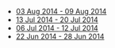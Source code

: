  - [03 Aug 2014 - 09 Aug 2014](2014/03aug_09aug.html)
 - [13 Jul 2014 - 20 Jul 2014](2014/13jul_20jul.html)
 - [06 Jul 2014 - 12 Jul 2014](2014/06jul_12jul.html)
 - [22 Jun 2014 - 28 Jun 2014](2014/22jun_28jun.html)
